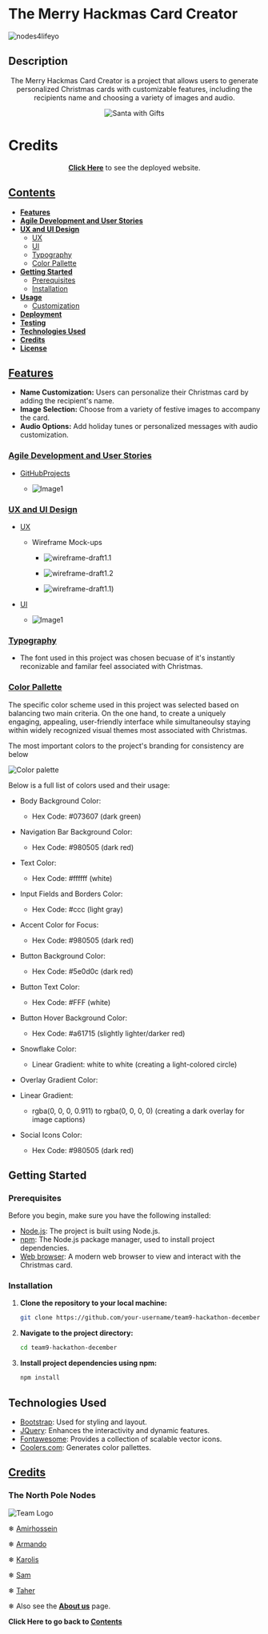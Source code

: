 # The Merry Hackmas Card Creator

![nodes4lifeyo](assets/images/images-README.md/nodemas.png)


## Description

<p align="center">
  The Merry Hackmas Card Creator is a project that allows users to generate personalized Christmas cards with customizable features, including the recipients name and choosing a variety of images and audio.
</P>

<p align="center">
  <img src="assets/images/images-README.md/santa-envelope.jpg" alt="Santa with Gifts">
</p>

# Credits

<p align="center">
  <strong><a href="https://kpetrauskas92.github.io/team9-hackathon-december.html">Click Here</a></strong> to see the deployed website.
</p>


## [Contents](#contents)

- **[Features](#features)**
- **[Agile Development and User Stories](#agile-development-and-user-stories)**
- **[UX and UI Design](#uxui-design)**
  - [UX](#ux)
  - [UI](#ui)
  - [Typography](typography)
  - [Color Pallette](color-pallette)
- **[Getting Started](#getting-started)**
  - [Prerequisites](#prerequisites)
  - [Installation](#installation)
- **[Usage](#usage)**
  - [Customization](#customization)
- **[Deployment](#deployment)**
- **[Testing](#testing)**
- **[Technologies Used](#technologies-used)**
- **[Credits](#credits)**
- **[License](#license)**

## [Features](#features)

- **Name Customization:** Users can personalize their Christmas card by adding the recipient's name.
- **Image Selection:** Choose from a variety of festive images to accompany the card.
- **Audio Options:** Add holiday tunes or personalized messages with audio customization.

### [Agile Development and User Stories](#agile-development-and-user-stories)

- [GitHubProjects](https://github.com/users/kpetrauskas92/projects/8)

  - ![Image1]()


### [UX and UI Design](#uxui-design)

  - [UX](#ux)

    - Wireframe Mock-ups

      - ![wireframe-draft1.1](assets/images/images-README.md/wireframe-draft1.png)
      - ![wireframe-draft1.2](assets/images/images-README.md/wireframe-draft2.png)

      - ![wireframe-draft1.1](assets/images/images-README.md/README-draft-mock-up-two.jpg))


  - [UI](#ui)
    - ![Image1]()

### [Typography](typography)
- The font used in this project was chosen becuase of it's instantly reconizable and familar feel associated with Christmas.  


### [Color Pallette](color-pallette)
  
  The specific color scheme used in this project was selected based on balancing two main criteria. On the one hand, to create a uniquely engaging, appealing, user-friendly interface while simultaneoulsy staying within widely recognized visual themes most associated with Christmas.

The most important colors to the project's branding for consistency are below

![Color palette](assets/images/images-README.md/README.md-color-palette.jpg)

Below is a full list of colors used and their usage:

- Body Background Color:

  - Hex Code: #073607 (dark green)

- Navigation Bar Background Color:

  - Hex Code: #980505 (dark red)

- Text Color:

  - Hex Code: #ffffff (white)

- Input Fields and Borders Color:

  - Hex Code: #ccc (light gray)

- Accent Color for Focus:

  - Hex Code: #980505 (dark red)

- Button Background Color:

  - Hex Code: #5e0d0c (dark red)

- Button Text Color:

  - Hex Code: #FFF (white)

- Button Hover Background Color:

  - Hex Code: #a61715 (slightly lighter/darker red)

- Snowflake Color:

  - Linear Gradient: white to white (creating a light-colored circle)

- Overlay Gradient Color:

- Linear Gradient: 

  - rgba(0, 0, 0, 0.911) to rgba(0, 0, 0, 0) (creating a dark overlay for image captions)

- Social Icons Color:

  - Hex Code: #980505 (dark red)


## Getting Started

### Prerequisites

Before you begin, make sure you have the following installed:

- [Node.js](https://nodejs.org/): The project is built using Node.js.
- [npm](https://www.npmjs.com/): The Node.js package manager, used to install project dependencies.
- [Web browser](https://www.google.com/chrome/): A modern web browser to view and interact with the Christmas card.

### Installation

1. **Clone the repository to your local machine:**

    ```bash
    git clone https://github.com/your-username/team9-hackathon-december.git
    ```

2. **Navigate to the project directory:**

    ```bash
    cd team9-hackathon-december
    ```

3. **Install project dependencies using npm:**

    ```bash
    npm install
    ```

## Technologies Used

- [Bootstrap](https://getbootstrap.com/): Used for styling and layout.
- [JQuery](https://jquery.com/): Enhances the interactivity and dynamic features.
- [Fontawesome](https://fontawesome.com/): Provides a collection of scalable vector icons.
- [Coolers.com](https://coolers.co): Generates color pallettes.




## [Credits](#credits)

### The North Pole Nodes
    
![Team Logo](assets/images/images-README.md/team-nodes.jpg)


&#x2744; [Amirhossein](https://www.linkedin.com/in/pkarolisdev/)

&#x2744; [Armando](https://www.linkedin.com/in/armandourquiola/)

&#x2744; [Karolis](https://www.linkedin.com/in/pkarolisdev/)

&#x2744; [Sam](https://www.linkedin.com/in/sam-o-brien-olinger-b658283a/)

&#x2744; [Taher](https://www.linkedin.com/in/taher-m/)

&#x2744; Also see the **[About us](https://kpetrauskas92.github.io/team9-hackathon-december/about-us.html)** page.


**Click Here to go back to [Contents](#contents)**
